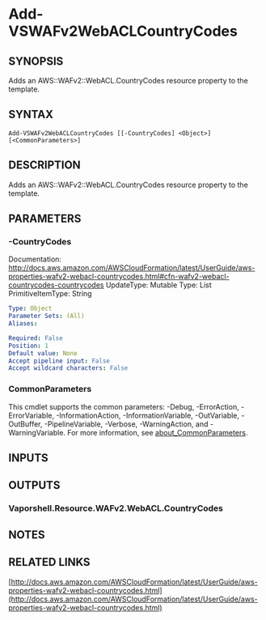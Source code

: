 # Add-VSWAFv2WebACLCountryCodes

## SYNOPSIS
Adds an AWS::WAFv2::WebACL.CountryCodes resource property to the template.

## SYNTAX

```
Add-VSWAFv2WebACLCountryCodes [[-CountryCodes] <Object>] [<CommonParameters>]
```

## DESCRIPTION
Adds an AWS::WAFv2::WebACL.CountryCodes resource property to the template.

## PARAMETERS

### -CountryCodes
Documentation: http://docs.aws.amazon.com/AWSCloudFormation/latest/UserGuide/aws-properties-wafv2-webacl-countrycodes.html#cfn-wafv2-webacl-countrycodes-countrycodes
UpdateType: Mutable
Type: List
PrimitiveItemType: String

```yaml
Type: Object
Parameter Sets: (All)
Aliases:

Required: False
Position: 1
Default value: None
Accept pipeline input: False
Accept wildcard characters: False
```

### CommonParameters
This cmdlet supports the common parameters: -Debug, -ErrorAction, -ErrorVariable, -InformationAction, -InformationVariable, -OutVariable, -OutBuffer, -PipelineVariable, -Verbose, -WarningAction, and -WarningVariable. For more information, see [about_CommonParameters](http://go.microsoft.com/fwlink/?LinkID=113216).

## INPUTS

## OUTPUTS

### Vaporshell.Resource.WAFv2.WebACL.CountryCodes
## NOTES

## RELATED LINKS

[http://docs.aws.amazon.com/AWSCloudFormation/latest/UserGuide/aws-properties-wafv2-webacl-countrycodes.html](http://docs.aws.amazon.com/AWSCloudFormation/latest/UserGuide/aws-properties-wafv2-webacl-countrycodes.html)

